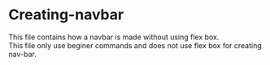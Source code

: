 # Creating-navbar
This file contains how a navbar is made without using flex box.<br>
This file only use beginer commands and does not use flex box for creating nav-bar.
